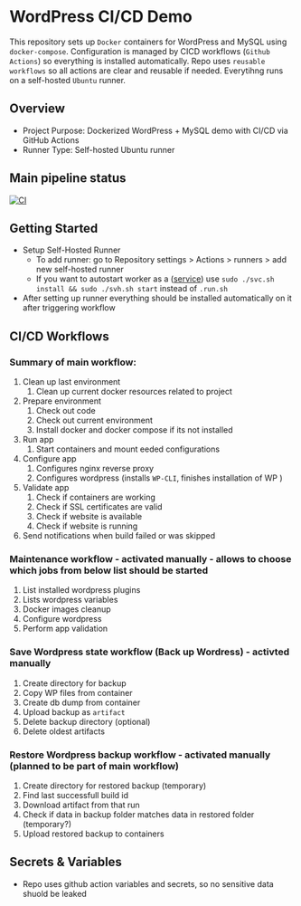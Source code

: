 # WordPress CI/CD Demo
This repository sets up `Docker` containers for WordPress and MySQL using `docker-compose`. 
Configuration is managed by CICD workflows (`Github Actions`) so everything is installed automatically. 
Repo uses `reusable workflows` so all actions are clear and reusable if needed. Everytihng runs on a self-hosted `Ubuntu` runner.
## Overview
- Project Purpose: Dockerized WordPress + MySQL demo with CI/CD via GitHub Actions
- Runner Type: Self-hosted Ubuntu runner
## Main pipeline status
[![CI](https://github.com/pazderskipawel/githubactions/actions/workflows/deploy_everything.yml/badge.svg?branch=main)](https://github.com/pazderskipawel/githubactions/actions/workflows/deploy_everything.yml?query=branch%3Amain)
## Getting Started
- Setup Self-Hosted Runner
  - To add runner: go to Repository settings > Actions > runners > add new self-hosted runner
  - If you want to autostart worker as a ([service](https://docs.github.com/en/actions/how-tos/managing-self-hosted-runners/configuring-the-self-hosted-runner-application-as-a-service)) use `sudo ./svc.sh install && sudo ./svh.sh start` instead of `.run.sh`
- After setting up runner everything should be installed automatically on it after triggering workflow
## CI/CD Workflows
### Summary of main workflow:
  1. Clean up last environment
      1. Clean up current docker resources related to project
  2. Prepare environment
      1. Check out code
      2. Check out current environment 
      3. Install docker and docker compose if its not installed 
  3. Run app 
      1. Start containers and mount eeded configurations
  4. Configure app
      1. Configures nginx reverse proxy 
      2. Configures wordpress (installs `WP-CLI`, finishes installation of WP )
  5. Validate app
      1. Check if containers are working
      2. Check if SSL certificates are valid
      2. Check if website is available
      4. Check if website is running
  6. Send notifications when build failed or was skipped
### Maintenance workflow - activated manually - allows to choose which jobs from below list should be started
  1. List installed wordpress plugins
  2. Lists wordpress variables
  3. Docker images cleanup
  4. Configure wordpress
  5. Perform app validation
### Save Wordpress state workflow (Back up Wordress) - activted manually
  1. Create directory for backup
  2. Copy WP files from container
  2. Create db dump from container
  3. Upload backup as `artifact`
  4. Delete backup directory (optional)
  5. Delete oldest artifacts 
### Restore Wordpress backup workflow - activated manually (planned to be part of main workflow)
  1. Create directory for restored backup (temporary)
  2. Find last successfull build id
  3. Download artifact from that run
  4. Check if data in backup folder matches data in restored folder (temporary?)
  5. Upload restored backup to containers
## Secrets & Variables
- Repo uses github action variables and secrets, so no sensitive data shuold be leaked 
